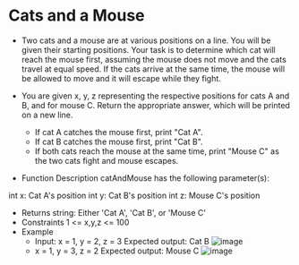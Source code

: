 # Cats and a Mouse
 - Two cats and a mouse are at various positions on a line. You will be given their starting positions. Your task is to determine which cat will reach the mouse first, assuming the mouse does not move and the cats travel at equal speed. If the cats arrive at the same time, the mouse will be allowed to move and it will escape while they fight.

 - You are given x, y, z representing the respective positions for cats A and B, and for mouse C. Return the appropriate answer, which will be printed on a new line.
    + If cat A catches the mouse first, print "Cat A".
    + If cat B catches the mouse first, print "Cat B".
    + If both cats reach the mouse at the same time, print "Mouse C" as the two cats fight and mouse escapes.

- Function Description
catAndMouse has the following parameter(s):

int x: Cat A's position
int y: Cat B's position
int z: Mouse C's position
- Returns
string: Either 'Cat A', 'Cat B', or 'Mouse C'
- Constraints
1 <= x,y,z <= 100
- Example
  + Input: x = 1, y = 2, z = 3
    Expected output: Cat B
  ![image](https://user-images.githubusercontent.com/80802239/195395488-88eb1e0a-3c86-4bdf-93c0-b0e3a3cf710c.png)
  + x = 1, y = 3, z = 2
    Expected output: Mouse C
  ![image](https://user-images.githubusercontent.com/80802239/195395643-cc0946b0-dda7-4477-a1b3-c294d0d8be84.png)

